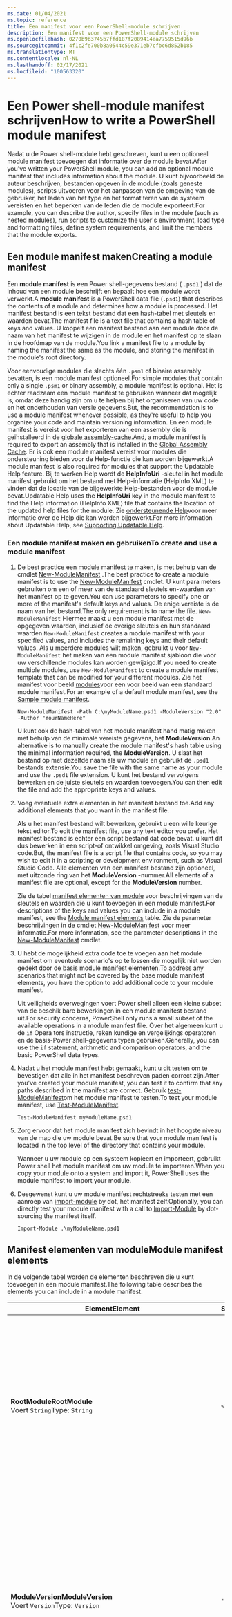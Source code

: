 ```yaml
---
ms.date: 01/04/2021
ms.topic: reference
title: Een manifest voor een PowerShell-module schrijven
description: Een manifest voor een PowerShell-module schrijven
ms.openlocfilehash: 0270b9b3745b7ffd187f2089414ea7759515d96b
ms.sourcegitcommit: 4f1c2fe700b8a0544c59e371eb7cfbc6d852b185
ms.translationtype: MT
ms.contentlocale: nl-NL
ms.lasthandoff: 02/17/2021
ms.locfileid: "100563320"
---
```

# <a name="how-to-write-a-powershell-module-manifest"></a><span data-ttu-id="f9988-103">Een Power shell-module manifest schrijven</span><span class="sxs-lookup"><span data-stu-id="f9988-103">How to write a PowerShell module manifest</span></span>

<span data-ttu-id="f9988-104">Nadat u de Power shell-module hebt geschreven, kunt u een optioneel module manifest toevoegen dat informatie over de module bevat.</span><span class="sxs-lookup"><span data-stu-id="f9988-104">After you've written your PowerShell module, you can add an optional module manifest that includes information about the module.</span></span> <span data-ttu-id="f9988-105">U kunt bijvoorbeeld de auteur beschrijven, bestanden opgeven in de module (zoals geneste modules), scripts uitvoeren voor het aanpassen van de omgeving van de gebruiker, het laden van het type en het format teren van de systeem vereisten en het beperken van de leden die de module exporteert.</span><span class="sxs-lookup"><span data-stu-id="f9988-105">For example, you can describe the author, specify files in the module (such as nested modules), run scripts to customize the user's environment, load type and formatting files, define system requirements, and limit the members that the module exports.</span></span>

## <a name="creating-a-module-manifest"></a><span data-ttu-id="f9988-106">Een module manifest maken</span><span class="sxs-lookup"><span data-stu-id="f9988-106">Creating a module manifest</span></span>

<span data-ttu-id="f9988-107">Een **module manifest** is een Power shell-gegevens bestand ( `.psd1` ) dat de inhoud van een module beschrijft en bepaalt hoe een module wordt verwerkt.</span><span class="sxs-lookup"><span data-stu-id="f9988-107">A **module manifest** is a PowerShell data file (`.psd1`) that describes the contents of a module and determines how a module is processed.</span></span> <span data-ttu-id="f9988-108">Het manifest bestand is een tekst bestand dat een hash-tabel met sleutels en waarden bevat.</span><span class="sxs-lookup"><span data-stu-id="f9988-108">The manifest file is a text file that contains a hash table of keys and values.</span></span> <span data-ttu-id="f9988-109">U koppelt een manifest bestand aan een module door de naam van het manifest te wijzigen in de module en het manifest op te slaan in de hoofdmap van de module.</span><span class="sxs-lookup"><span data-stu-id="f9988-109">You link a manifest file to a module by naming the manifest the same as the module, and storing the manifest in the module's root directory.</span></span>

<span data-ttu-id="f9988-110">Voor eenvoudige modules die slechts één `.psm1` of binaire assembly bevatten, is een module manifest optioneel.</span><span class="sxs-lookup"><span data-stu-id="f9988-110">For simple modules that contain only a single `.psm1` or binary assembly, a module manifest is optional.</span></span> <span data-ttu-id="f9988-111">Het is echter raadzaam een module manifest te gebruiken wanneer dat mogelijk is, omdat deze handig zijn om u te helpen bij het organiseren van uw code en het onderhouden van versie gegevens.</span><span class="sxs-lookup"><span data-stu-id="f9988-111">But, the recommendation is to use a module manifest whenever possible, as they're useful to help you organize your code and maintain versioning information.</span></span> <span data-ttu-id="f9988-112">En een module manifest is vereist voor het exporteren van een assembly die is geïnstalleerd in de [globale assembly-cache](/dotnet/framework/app-domains/gac).</span><span class="sxs-lookup"><span data-stu-id="f9988-112">And, a module manifest is required to export an assembly that is installed in the [Global Assembly Cache](/dotnet/framework/app-domains/gac).</span></span> <span data-ttu-id="f9988-113">Er is ook een module manifest vereist voor modules die ondersteuning bieden voor de Help-functie die kan worden bijgewerkt.</span><span class="sxs-lookup"><span data-stu-id="f9988-113">A module manifest is also required for modules that support the Updatable Help feature.</span></span> <span data-ttu-id="f9988-114">Bij te werken Help wordt de **HelpInfoUri** -sleutel in het module manifest gebruikt om het bestand met Help-informatie (HelpInfo XML) te vinden dat de locatie van de bijgewerkte Help-bestanden voor de module bevat.</span><span class="sxs-lookup"><span data-stu-id="f9988-114">Updatable Help uses the **HelpInfoUri** key in the module manifest to find the Help information (HelpInfo XML) file that contains the location of the updated help files for the module.</span></span> <span data-ttu-id="f9988-115">Zie [ondersteunende Help](./supporting-updatable-help.md)voor meer informatie over de Help die kan worden bijgewerkt.</span><span class="sxs-lookup"><span data-stu-id="f9988-115">For more information about Updatable Help, see [Supporting Updatable Help](./supporting-updatable-help.md).</span></span>

### <a name="to-create-and-use-a-module-manifest"></a><span data-ttu-id="f9988-116">Een module manifest maken en gebruiken</span><span class="sxs-lookup"><span data-stu-id="f9988-116">To create and use a module manifest</span></span>

1. <span data-ttu-id="f9988-117">De best practice een module manifest te maken, is met behulp van de cmdlet [New-ModuleManifest](/powershell/module/Microsoft.PowerShell.Core/New-ModuleManifest) .</span><span class="sxs-lookup"><span data-stu-id="f9988-117">The best practice to create a module manifest is to use the [New-ModuleManifest](/powershell/module/Microsoft.PowerShell.Core/New-ModuleManifest) cmdlet.</span></span> <span data-ttu-id="f9988-118">U kunt para meters gebruiken om een of meer van de standaard sleutels en-waarden van het manifest op te geven.</span><span class="sxs-lookup"><span data-stu-id="f9988-118">You can use parameters to specify one or more of the manifest's default keys and values.</span></span> <span data-ttu-id="f9988-119">De enige vereiste is de naam van het bestand.</span><span class="sxs-lookup"><span data-stu-id="f9988-119">The only requirement is to name the file.</span></span> <span data-ttu-id="f9988-120">`New-ModuleManifest` Hiermee maakt u een module manifest met de opgegeven waarden, inclusief de overige sleutels en hun standaard waarden.</span><span class="sxs-lookup"><span data-stu-id="f9988-120">`New-ModuleManifest` creates a module manifest with your specified values, and includes the remaining keys and their default values.</span></span> <span data-ttu-id="f9988-121">Als u meerdere modules wilt maken, gebruikt u voor `New-ModuleManifest` het maken van een module manifest sjabloon die voor uw verschillende modules kan worden gewijzigd.</span><span class="sxs-lookup"><span data-stu-id="f9988-121">If you need to create multiple modules, use `New-ModuleManifest` to create a module manifest template that can be modified for your different modules.</span></span> <span data-ttu-id="f9988-122">Zie het manifest voor beeld [modules](#sample-module-manifest)voor een voor beeld van een standaard module manifest.</span><span class="sxs-lookup"><span data-stu-id="f9988-122">For an example of a default module manifest, see the [Sample module manifest](#sample-module-manifest).</span></span>

   `New-ModuleManifest -Path C:\myModuleName.psd1 -ModuleVersion "2.0" -Author "YourNameHere"`

   <span data-ttu-id="f9988-123">U kunt ook de hash-tabel van het module manifest hand matig maken met behulp van de minimale vereiste gegevens, het **ModuleVersion**.</span><span class="sxs-lookup"><span data-stu-id="f9988-123">An alternative is to manually create the module manifest's hash table using the minimal information required, the **ModuleVersion**.</span></span> <span data-ttu-id="f9988-124">U slaat het bestand op met dezelfde naam als uw module en gebruikt de `.psd1` bestands extensie.</span><span class="sxs-lookup"><span data-stu-id="f9988-124">You save the file with the same name as your module and use the `.psd1` file extension.</span></span> <span data-ttu-id="f9988-125">U kunt het bestand vervolgens bewerken en de juiste sleutels en waarden toevoegen.</span><span class="sxs-lookup"><span data-stu-id="f9988-125">You can then edit the file and add the appropriate keys and values.</span></span>

1. <span data-ttu-id="f9988-126">Voeg eventuele extra elementen in het manifest bestand toe.</span><span class="sxs-lookup"><span data-stu-id="f9988-126">Add any additional elements that you want in the manifest file.</span></span>

   <span data-ttu-id="f9988-127">Als u het manifest bestand wilt bewerken, gebruikt u een wille keurige tekst editor.</span><span class="sxs-lookup"><span data-stu-id="f9988-127">To edit the manifest file, use any text editor you prefer.</span></span> <span data-ttu-id="f9988-128">Het manifest bestand is echter een script bestand dat code bevat. u kunt dit dus bewerken in een script-of ontwikkel omgeving, zoals Visual Studio code.</span><span class="sxs-lookup"><span data-stu-id="f9988-128">But, the manifest file is a script file that contains code, so you may wish to edit it in a scripting or development environment, such as Visual Studio Code.</span></span> <span data-ttu-id="f9988-129">Alle elementen van een manifest bestand zijn optioneel, met uitzonde ring van het **ModuleVersion** -nummer.</span><span class="sxs-lookup"><span data-stu-id="f9988-129">All elements of a manifest file are optional, except for the **ModuleVersion** number.</span></span>

   <span data-ttu-id="f9988-130">Zie de tabel [manifest elementen van module](#module-manifest-elements) voor beschrijvingen van de sleutels en waarden die u kunt toevoegen in een module manifest.</span><span class="sxs-lookup"><span data-stu-id="f9988-130">For descriptions of the keys and values you can include in a module manifest, see the [Module manifest elements](#module-manifest-elements) table.</span></span> <span data-ttu-id="f9988-131">Zie de parameter beschrijvingen in de cmdlet [New-ModuleManifest](/powershell/module/Microsoft.PowerShell.Core/New-ModuleManifest) voor meer informatie.</span><span class="sxs-lookup"><span data-stu-id="f9988-131">For more information, see the parameter descriptions in the [New-ModuleManifest](/powershell/module/Microsoft.PowerShell.Core/New-ModuleManifest) cmdlet.</span></span>

1. <span data-ttu-id="f9988-132">U hebt de mogelijkheid extra code toe te voegen aan het module manifest om eventuele scenario's op te lossen die mogelijk niet worden gedekt door de basis module manifest elementen.</span><span class="sxs-lookup"><span data-stu-id="f9988-132">To address any scenarios that might not be covered by the base module manifest elements, you have the option to add additional code to your module manifest.</span></span>

   <span data-ttu-id="f9988-133">Uit veiligheids overwegingen voert Power shell alleen een kleine subset van de beschik bare bewerkingen in een module manifest bestand uit.</span><span class="sxs-lookup"><span data-stu-id="f9988-133">For security concerns, PowerShell only runs a small subset of the available operations in a module manifest file.</span></span> <span data-ttu-id="f9988-134">Over het algemeen kunt u de `if` Opera tors instructie, reken kundige en vergelijkings operatoren en de basis-Power shell-gegevens typen gebruiken.</span><span class="sxs-lookup"><span data-stu-id="f9988-134">Generally, you can use the `if` statement, arithmetic and comparison operators, and the basic PowerShell data types.</span></span>

1. <span data-ttu-id="f9988-135">Nadat u het module manifest hebt gemaakt, kunt u dit testen om te bevestigen dat alle in het manifest beschreven paden correct zijn.</span><span class="sxs-lookup"><span data-stu-id="f9988-135">After you've created your module manifest, you can test it to confirm that any paths described in the manifest are correct.</span></span> <span data-ttu-id="f9988-136">Gebruik [test-ModuleManifest](/powershell/module/Microsoft.PowerShell.Core/Test-ModuleManifest)om het module manifest te testen.</span><span class="sxs-lookup"><span data-stu-id="f9988-136">To test your module manifest, use [Test-ModuleManifest](/powershell/module/Microsoft.PowerShell.Core/Test-ModuleManifest).</span></span>

   `Test-ModuleManifest myModuleName.psd1`

1. <span data-ttu-id="f9988-137">Zorg ervoor dat het module manifest zich bevindt in het hoogste niveau van de map die uw module bevat.</span><span class="sxs-lookup"><span data-stu-id="f9988-137">Be sure that your module manifest is located in the top level of the directory that contains your module.</span></span>

   <span data-ttu-id="f9988-138">Wanneer u uw module op een systeem kopieert en importeert, gebruikt Power shell het module manifest om uw module te importeren.</span><span class="sxs-lookup"><span data-stu-id="f9988-138">When you copy your module onto a system and import it, PowerShell uses the module manifest to import your module.</span></span>

1. <span data-ttu-id="f9988-139">Desgewenst kunt u uw module manifest rechtstreeks testen met een aanroep van [import-module](/powershell/module/Microsoft.PowerShell.Core/Import-Module) by dot, het manifest zelf.</span><span class="sxs-lookup"><span data-stu-id="f9988-139">Optionally, you can directly test your module manifest with a call to [Import-Module](/powershell/module/Microsoft.PowerShell.Core/Import-Module) by dot-sourcing the manifest itself.</span></span>

   `Import-Module .\myModuleName.psd1`

## <a name="module-manifest-elements"></a><span data-ttu-id="f9988-140">Manifest elementen van module</span><span class="sxs-lookup"><span data-stu-id="f9988-140">Module manifest elements</span></span>

<span data-ttu-id="f9988-141">In de volgende tabel worden de elementen beschreven die u kunt toevoegen in een module manifest.</span><span class="sxs-lookup"><span data-stu-id="f9988-141">The following table describes the elements you can include in a module manifest.</span></span>

|<span data-ttu-id="f9988-142">Element</span><span class="sxs-lookup"><span data-stu-id="f9988-142">Element</span></span>|<span data-ttu-id="f9988-143">Standaard</span><span class="sxs-lookup"><span data-stu-id="f9988-143">Default</span></span>|<span data-ttu-id="f9988-144">Beschrijving</span><span class="sxs-lookup"><span data-stu-id="f9988-144">Description</span></span>|
|-------------|-------------|-----------------|
|<span data-ttu-id="f9988-145">**RootModule**</span><span class="sxs-lookup"><span data-stu-id="f9988-145">**RootModule**</span></span><br /> <span data-ttu-id="f9988-146">Voert `String`</span><span class="sxs-lookup"><span data-stu-id="f9988-146">Type: `String`</span></span>|`<empty string>`|<span data-ttu-id="f9988-147">Script module of binair module bestand dat is gekoppeld aan dit manifest.</span><span class="sxs-lookup"><span data-stu-id="f9988-147">Script module or binary module file associated with this manifest.</span></span> <span data-ttu-id="f9988-148">In eerdere versies van Power shell heet dit element de **ModuleToProcess**.</span><span class="sxs-lookup"><span data-stu-id="f9988-148">Previous versions of PowerShell called this element the **ModuleToProcess**.</span></span><br /> <span data-ttu-id="f9988-149">Mogelijke typen voor de hoofd module kunnen leeg zijn, waardoor er een **manifest** module, de naam van een script module ( `.psm1` ) of de naam van een binaire module ( `.exe` of) wordt gemaakt `.dll` .</span><span class="sxs-lookup"><span data-stu-id="f9988-149">Possible types for the root module can be empty, which creates a **Manifest** module, the name of a script module (`.psm1`), or the name of a binary module (`.exe` or `.dll`).</span></span> <span data-ttu-id="f9988-150">Als u de naam van een module manifest ( `.psd1` ) of een script bestand ( `.ps1` ) in dit element plaatst, treedt er een fout op.</span><span class="sxs-lookup"><span data-stu-id="f9988-150">Placing the name of a module manifest (`.psd1`) or a script file (`.ps1`) in this element causes an error.</span></span> <br /> <span data-ttu-id="f9988-151">Voorbeeld: `RootModule = 'ScriptModule.psm1'`</span><span class="sxs-lookup"><span data-stu-id="f9988-151">Example: `RootModule = 'ScriptModule.psm1'`</span></span>|
|<span data-ttu-id="f9988-152">**ModuleVersion**</span><span class="sxs-lookup"><span data-stu-id="f9988-152">**ModuleVersion**</span></span><br /> <span data-ttu-id="f9988-153">Voert `Version`</span><span class="sxs-lookup"><span data-stu-id="f9988-153">Type: `Version`</span></span>|`'0.0.1'`|<span data-ttu-id="f9988-154">Het versie nummer van deze module.</span><span class="sxs-lookup"><span data-stu-id="f9988-154">Version number of this module.</span></span> <span data-ttu-id="f9988-155">Als er geen waarde is opgegeven, `New-ModuleManifest`   gebruikt de standaard.</span><span class="sxs-lookup"><span data-stu-id="f9988-155">If a value isn't specified, `New-ModuleManifest`   uses the default.</span></span> <span data-ttu-id="f9988-156">De teken reeks moet zo kunnen worden geconverteerd naar het type `Version` `#.#.#.#` .</span><span class="sxs-lookup"><span data-stu-id="f9988-156">The string must be able to convert to the type `Version` for example `#.#.#.#`.</span></span> <span data-ttu-id="f9988-157">`Import-Module` laadt de eerste module die wordt gevonden op de **$PSModulePath** die overeenkomt met de naam en heeft ten minste als hoge a **ModuleVersion**, als de para meter **MinimumVersion** .</span><span class="sxs-lookup"><span data-stu-id="f9988-157">`Import-Module` loads the first module it finds on the **$PSModulePath** that matches the name, and has at least as high a **ModuleVersion**, as the **MinimumVersion** parameter.</span></span> <span data-ttu-id="f9988-158">Als u een specifieke versie wilt importeren, gebruikt u de `Import-Module` para meter **RequiredVersion** van de cmdlet.</span><span class="sxs-lookup"><span data-stu-id="f9988-158">To import a specific version, use the `Import-Module` cmdlet's **RequiredVersion** parameter.</span></span><br /> <span data-ttu-id="f9988-159">Voorbeeld: `ModuleVersion = '1.0'`</span><span class="sxs-lookup"><span data-stu-id="f9988-159">Example: `ModuleVersion = '1.0'`</span></span>|
|<span data-ttu-id="f9988-160">**GPT**</span><span class="sxs-lookup"><span data-stu-id="f9988-160">**GUID**</span></span><br /> <span data-ttu-id="f9988-161">Voert `GUID`</span><span class="sxs-lookup"><span data-stu-id="f9988-161">Type: `GUID`</span></span>|`'<GUID>'`|<span data-ttu-id="f9988-162">ID die wordt gebruikt om deze module uniek te identificeren.</span><span class="sxs-lookup"><span data-stu-id="f9988-162">ID used to uniquely identify this module.</span></span> <span data-ttu-id="f9988-163">Als er geen waarde is opgegeven, `New-ModuleManifest` genereert automatisch de waarde.</span><span class="sxs-lookup"><span data-stu-id="f9988-163">If a value isn't specified, `New-ModuleManifest` autogenerates the value.</span></span> <span data-ttu-id="f9988-164">U kunt op dit moment geen module importeren op **GUID**.</span><span class="sxs-lookup"><span data-stu-id="f9988-164">You can't currently import a module by **GUID**.</span></span> <br /> <span data-ttu-id="f9988-165">Voorbeeld: `GUID = 'cfc45206-1e49-459d-a8ad-5b571ef94857'`</span><span class="sxs-lookup"><span data-stu-id="f9988-165">Example: `GUID = 'cfc45206-1e49-459d-a8ad-5b571ef94857'`</span></span>|
|<span data-ttu-id="f9988-166">**Auteur**</span><span class="sxs-lookup"><span data-stu-id="f9988-166">**Author**</span></span><br /> <span data-ttu-id="f9988-167">Voert `String`</span><span class="sxs-lookup"><span data-stu-id="f9988-167">Type: `String`</span></span>|`'<Current user>'`|<span data-ttu-id="f9988-168">Auteur van deze module.</span><span class="sxs-lookup"><span data-stu-id="f9988-168">Author of this module.</span></span> <span data-ttu-id="f9988-169">Als er geen waarde is opgegeven, `New-ModuleManifest` wordt de huidige gebruiker gebruikt.</span><span class="sxs-lookup"><span data-stu-id="f9988-169">If a value isn't specified, `New-ModuleManifest` uses the current user.</span></span> <br /> <span data-ttu-id="f9988-170">Voorbeeld: `Author = 'AuthorNameHere'`</span><span class="sxs-lookup"><span data-stu-id="f9988-170">Example: `Author = 'AuthorNameHere'`</span></span>|
|<span data-ttu-id="f9988-171">**CompanyName**</span><span class="sxs-lookup"><span data-stu-id="f9988-171">**CompanyName**</span></span><br /> <span data-ttu-id="f9988-172">Voert `String`</span><span class="sxs-lookup"><span data-stu-id="f9988-172">Type: `String`</span></span>|`'Unknown'`|<span data-ttu-id="f9988-173">Bedrijf of leverancier van deze module.</span><span class="sxs-lookup"><span data-stu-id="f9988-173">Company or vendor of this module.</span></span> <span data-ttu-id="f9988-174">Als er geen waarde is opgegeven, `New-ModuleManifest` gebruikt de standaard.</span><span class="sxs-lookup"><span data-stu-id="f9988-174">If a value isn't specified, `New-ModuleManifest` uses the default.</span></span><br /> <span data-ttu-id="f9988-175">Voorbeeld: `CompanyName = 'Fabrikam'`</span><span class="sxs-lookup"><span data-stu-id="f9988-175">Example: `CompanyName = 'Fabrikam'`</span></span>|
|<span data-ttu-id="f9988-176">**Gegevens**</span><span class="sxs-lookup"><span data-stu-id="f9988-176">**Copyright**</span></span><br /> <span data-ttu-id="f9988-177">Voert `String`</span><span class="sxs-lookup"><span data-stu-id="f9988-177">Type: `String`</span></span>|`'(c) <Author>. All rights reserved.'`| <span data-ttu-id="f9988-178">Copyright verklaring voor deze module.</span><span class="sxs-lookup"><span data-stu-id="f9988-178">Copyright statement for this module.</span></span> <span data-ttu-id="f9988-179">Als er geen waarde is opgegeven, `New-ModuleManifest` wordt de standaard instelling gebruikt voor de huidige gebruiker als `<Author>` .</span><span class="sxs-lookup"><span data-stu-id="f9988-179">If a value isn't specified, `New-ModuleManifest` uses the default with the current user as the `<Author>`.</span></span> <span data-ttu-id="f9988-180">Als u een auteur wilt opgeven, gebruikt u de para meter **Auteur** .</span><span class="sxs-lookup"><span data-stu-id="f9988-180">To specify an author, use the **Author** parameter.</span></span> <br /> <span data-ttu-id="f9988-181">Voorbeeld: `Copyright = '2019 AuthorName. All rights reserved.'`</span><span class="sxs-lookup"><span data-stu-id="f9988-181">Example: `Copyright = '2019 AuthorName. All rights reserved.'`</span></span>|
|<span data-ttu-id="f9988-182">**Beschrijving**</span><span class="sxs-lookup"><span data-stu-id="f9988-182">**Description**</span></span><br /> <span data-ttu-id="f9988-183">Voert `String`</span><span class="sxs-lookup"><span data-stu-id="f9988-183">Type: `String`</span></span>|`<empty string>`|<span data-ttu-id="f9988-184">Beschrijving van de functionaliteit van deze module.</span><span class="sxs-lookup"><span data-stu-id="f9988-184">Description of the functionality provided by this module.</span></span><br /> <span data-ttu-id="f9988-185">Voorbeeld: `Description = 'This is the module's description.'`</span><span class="sxs-lookup"><span data-stu-id="f9988-185">Example: `Description = 'This is the module's description.'`</span></span>|
|<span data-ttu-id="f9988-186">**PowerShellVersion**</span><span class="sxs-lookup"><span data-stu-id="f9988-186">**PowerShellVersion**</span></span><br /> <span data-ttu-id="f9988-187">Voert `Version`</span><span class="sxs-lookup"><span data-stu-id="f9988-187">Type: `Version`</span></span>|`<empty string>`|<span data-ttu-id="f9988-188">Minimale versie van de Power shell-engine die vereist is voor deze module.</span><span class="sxs-lookup"><span data-stu-id="f9988-188">Minimum version of the PowerShell engine required by this module.</span></span> <span data-ttu-id="f9988-189">Geldige waarden zijn 1,0, 2,0, 3,0, 4,0, 5,0, 5,1, 6,0, 6,1, 6,2, 7,0 en 7,1.</span><span class="sxs-lookup"><span data-stu-id="f9988-189">Valid values are 1.0, 2.0, 3.0, 4.0, 5.0, 5.1, 6.0, 6.1, 6.2, 7.0 and 7.1.</span></span><br /> <span data-ttu-id="f9988-190">Voorbeeld: `PowerShellVersion = '5.0'`</span><span class="sxs-lookup"><span data-stu-id="f9988-190">Example: `PowerShellVersion = '5.0'`</span></span>|
|<span data-ttu-id="f9988-191">**PowerShellHostName**</span><span class="sxs-lookup"><span data-stu-id="f9988-191">**PowerShellHostName**</span></span><br /> <span data-ttu-id="f9988-192">Voert `String`</span><span class="sxs-lookup"><span data-stu-id="f9988-192">Type: `String`</span></span>|`<empty string>`|<span data-ttu-id="f9988-193">De naam van de Power shell-host die is vereist voor deze module.</span><span class="sxs-lookup"><span data-stu-id="f9988-193">Name of the PowerShell host required by this module.</span></span> <span data-ttu-id="f9988-194">Deze naam wordt verschaft door Power shell.</span><span class="sxs-lookup"><span data-stu-id="f9988-194">This name is provided by PowerShell.</span></span> <span data-ttu-id="f9988-195">Als u de naam van een hostprogramma wilt zoeken, typt u het volgende in het programma: `$host.name` .</span><span class="sxs-lookup"><span data-stu-id="f9988-195">To find the name of a host program, in the program, type: `$host.name`.</span></span><br /> <span data-ttu-id="f9988-196">Voorbeeld: `PowerShellHostName = 'ConsoleHost'`</span><span class="sxs-lookup"><span data-stu-id="f9988-196">Example: `PowerShellHostName = 'ConsoleHost'`</span></span>|
|<span data-ttu-id="f9988-197">**PowerShellHostVersion**</span><span class="sxs-lookup"><span data-stu-id="f9988-197">**PowerShellHostVersion**</span></span><br /> <span data-ttu-id="f9988-198">Voert `Version`</span><span class="sxs-lookup"><span data-stu-id="f9988-198">Type: `Version`</span></span>|`<empty string>`|<span data-ttu-id="f9988-199">De minimale versie van de Power shell-host die is vereist voor deze module.</span><span class="sxs-lookup"><span data-stu-id="f9988-199">Minimum version of the PowerShell host required by this module.</span></span><br /> <span data-ttu-id="f9988-200">Voorbeeld: `PowerShellHostVersion = '2.0'`</span><span class="sxs-lookup"><span data-stu-id="f9988-200">Example: `PowerShellHostVersion = '2.0'`</span></span>|
|<span data-ttu-id="f9988-201">**DotNetFrameworkVersion**</span><span class="sxs-lookup"><span data-stu-id="f9988-201">**DotNetFrameworkVersion**</span></span><br /> <span data-ttu-id="f9988-202">Voert `Version`</span><span class="sxs-lookup"><span data-stu-id="f9988-202">Type: `Version`</span></span>|`<empty string>`|<span data-ttu-id="f9988-203">Mini maal vereiste versie van Microsoft .NET Framework dat is vereist voor deze module.</span><span class="sxs-lookup"><span data-stu-id="f9988-203">Minimum version of Microsoft .NET Framework required by this module.</span></span> <span data-ttu-id="f9988-204">Deze vereiste is alleen geldig voor de Power shell Desktop Edition, zoals Power shell 5,1.</span><span class="sxs-lookup"><span data-stu-id="f9988-204">This prerequisite is valid for the PowerShell Desktop edition only, such as PowerShell 5.1.</span></span><br /> <span data-ttu-id="f9988-205">Voorbeeld: `DotNetFrameworkVersion = '3.5'`</span><span class="sxs-lookup"><span data-stu-id="f9988-205">Example: `DotNetFrameworkVersion = '3.5'`</span></span>|
|<span data-ttu-id="f9988-206">**CLRVersion**</span><span class="sxs-lookup"><span data-stu-id="f9988-206">**CLRVersion**</span></span><br /> <span data-ttu-id="f9988-207">Voert `Version`</span><span class="sxs-lookup"><span data-stu-id="f9988-207">Type: `Version`</span></span>|`<empty string>`|<span data-ttu-id="f9988-208">De minimale versie van de Common Language Runtime (CLR) die vereist is voor deze module.</span><span class="sxs-lookup"><span data-stu-id="f9988-208">Minimum version of the common language runtime (CLR) required by this module.</span></span> <span data-ttu-id="f9988-209">Deze vereiste is alleen geldig voor de Power shell Desktop Edition, zoals Power shell 5,1.</span><span class="sxs-lookup"><span data-stu-id="f9988-209">This prerequisite is valid for the PowerShell Desktop edition only, such as PowerShell 5.1.</span></span><br /> <span data-ttu-id="f9988-210">Voorbeeld: `CLRVersion = '3.5'`</span><span class="sxs-lookup"><span data-stu-id="f9988-210">Example: `CLRVersion = '3.5'`</span></span>|
|<span data-ttu-id="f9988-211">**ProcessorArchitecture**</span><span class="sxs-lookup"><span data-stu-id="f9988-211">**ProcessorArchitecture**</span></span><br /> <span data-ttu-id="f9988-212">Voert `ProcessorArchitecture`</span><span class="sxs-lookup"><span data-stu-id="f9988-212">Type: `ProcessorArchitecture`</span></span>|`<empty string>`|<span data-ttu-id="f9988-213">De processor architectuur (geen, x86, amd64) die is vereist voor deze module.</span><span class="sxs-lookup"><span data-stu-id="f9988-213">Processor architecture (None, X86, Amd64) required by this module.</span></span> <span data-ttu-id="f9988-214">Geldige waarden zijn x86, AMD64, arm, IA64, MSIL en geen (onbekend of niet opgegeven).</span><span class="sxs-lookup"><span data-stu-id="f9988-214">Valid values are x86, AMD64, Arm, IA64, MSIL, and None (unknown or unspecified).</span></span><br /> <span data-ttu-id="f9988-215">Voorbeeld: `ProcessorArchitecture = 'x86'`</span><span class="sxs-lookup"><span data-stu-id="f9988-215">Example: `ProcessorArchitecture = 'x86'`</span></span>|
|<span data-ttu-id="f9988-216">**RequiredModules**</span><span class="sxs-lookup"><span data-stu-id="f9988-216">**RequiredModules**</span></span><br /> <span data-ttu-id="f9988-217">Voert `Object[]`</span><span class="sxs-lookup"><span data-stu-id="f9988-217">Type: `Object[]`</span></span>|`@()`|<span data-ttu-id="f9988-218">Modules die moeten worden geïmporteerd in de globale omgeving voordat deze module wordt geïmporteerd.</span><span class="sxs-lookup"><span data-stu-id="f9988-218">Modules that must be imported into the global environment prior to importing this module.</span></span> <span data-ttu-id="f9988-219">Hiermee worden alle modules geladen, tenzij deze al zijn geladen.</span><span class="sxs-lookup"><span data-stu-id="f9988-219">This loads any modules listed unless they've already been loaded.</span></span> <span data-ttu-id="f9988-220">Sommige modules kunnen bijvoorbeeld al zijn geladen door een andere module.</span><span class="sxs-lookup"><span data-stu-id="f9988-220">For example, some modules may already be loaded by a different module.</span></span> <span data-ttu-id="f9988-221">Het is mogelijk om een specifieke versie op te geven die u wilt laden `RequiredVersion` in plaats van `ModuleVersion` .</span><span class="sxs-lookup"><span data-stu-id="f9988-221">It's possible to specify a specific version to load using `RequiredVersion` rather than `ModuleVersion`.</span></span> <span data-ttu-id="f9988-222">Wanneer `ModuleVersion` wordt gebruikt, wordt de nieuwste versie geladen die beschikbaar is met een minimum van de opgegeven versie.</span><span class="sxs-lookup"><span data-stu-id="f9988-222">When `ModuleVersion` is used it will load the newest version available with a minimum of the version specified.</span></span> <span data-ttu-id="f9988-223">U kunt teken reeksen en hash-tabellen combi neren in de parameter waarde.</span><span class="sxs-lookup"><span data-stu-id="f9988-223">You can combine strings and hash tables in the parameter value.</span></span><br /> <span data-ttu-id="f9988-224">Voorbeeld: `RequiredModules = @("MyModule", @{ModuleName="MyDependentModule"; ModuleVersion="2.0"; GUID="cfc45206-1e49-459d-a8ad-5b571ef94857"})`</span><span class="sxs-lookup"><span data-stu-id="f9988-224">Example: `RequiredModules = @("MyModule", @{ModuleName="MyDependentModule"; ModuleVersion="2.0"; GUID="cfc45206-1e49-459d-a8ad-5b571ef94857"})`</span></span><br /> <span data-ttu-id="f9988-225">Voorbeeld: `RequiredModules = @("MyModule", @{ModuleName="MyDependentModule"; RequiredVersion="1.5"; GUID="cfc45206-1e49-459d-a8ad-5b571ef94857"})`</span><span class="sxs-lookup"><span data-stu-id="f9988-225">Example: `RequiredModules = @("MyModule", @{ModuleName="MyDependentModule"; RequiredVersion="1.5"; GUID="cfc45206-1e49-459d-a8ad-5b571ef94857"})`</span></span>|
|<span data-ttu-id="f9988-226">**RequiredAssemblies**</span><span class="sxs-lookup"><span data-stu-id="f9988-226">**RequiredAssemblies**</span></span><br /> <span data-ttu-id="f9988-227">Voert `String[]`</span><span class="sxs-lookup"><span data-stu-id="f9988-227">Type: `String[]`</span></span>|`@()`|<span data-ttu-id="f9988-228">Assembly's die moeten worden geladen voordat deze module wordt geïmporteerd.</span><span class="sxs-lookup"><span data-stu-id="f9988-228">Assemblies that must be loaded prior to importing this module.</span></span> <span data-ttu-id="f9988-229">Hiermee geeft u de assembly ( `.dll` ) bestands namen op die de module vereist.</span><span class="sxs-lookup"><span data-stu-id="f9988-229">Specifies the assembly (`.dll`) file names that the module requires.</span></span><br /> <span data-ttu-id="f9988-230">Power shell laadt de opgegeven assembly's vóór het bijwerken van typen of indelingen, het importeren van geneste modules of het importeren van het module bestand dat is opgegeven in de waarde van de sleutel RootModule.</span><span class="sxs-lookup"><span data-stu-id="f9988-230">PowerShell loads the specified assemblies before updating types or formats, importing nested modules, or importing the module file that is specified in the value of the RootModule key.</span></span> <span data-ttu-id="f9988-231">Gebruik deze para meter om een lijst weer te geven van alle assembly's die de module vereist.</span><span class="sxs-lookup"><span data-stu-id="f9988-231">Use this parameter to list all the assemblies that the module requires.</span></span><br /> <span data-ttu-id="f9988-232">Voorbeeld: `RequiredAssemblies = @("assembly1.dll", "assembly2.dll", "assembly3.dll")`</span><span class="sxs-lookup"><span data-stu-id="f9988-232">Example: `RequiredAssemblies = @("assembly1.dll", "assembly2.dll", "assembly3.dll")`</span></span>|
|<span data-ttu-id="f9988-233">**ScriptsToProcess**</span><span class="sxs-lookup"><span data-stu-id="f9988-233">**ScriptsToProcess**</span></span><br /> <span data-ttu-id="f9988-234">Voert `String[]`</span><span class="sxs-lookup"><span data-stu-id="f9988-234">Type: `String[]`</span></span>|`@()`|<span data-ttu-id="f9988-235">Script ( `.ps1` )-bestanden die worden uitgevoerd in de sessie status van de aanroeper wanneer de module wordt geïmporteerd.</span><span class="sxs-lookup"><span data-stu-id="f9988-235">Script (`.ps1`) files that are run in the caller's session state when the module is imported.</span></span> <span data-ttu-id="f9988-236">Dit kan de algemene sessie status zijn of, voor geneste modules, de sessie status van een andere module.</span><span class="sxs-lookup"><span data-stu-id="f9988-236">This could be the global session state or, for nested modules, the session state of another module.</span></span> <span data-ttu-id="f9988-237">U kunt deze scripts gebruiken om een omgeving voor te bereiden net zoals u een aanmeldings script gebruikt.</span><span class="sxs-lookup"><span data-stu-id="f9988-237">You can use these scripts to prepare an environment just as you might use a log in script.</span></span><br /> <span data-ttu-id="f9988-238">Deze scripts worden uitgevoerd voordat een van de modules die worden vermeld in het manifest, worden geladen.</span><span class="sxs-lookup"><span data-stu-id="f9988-238">These scripts are run before any of the modules listed in the manifest are loaded.</span></span> <br /> <span data-ttu-id="f9988-239">Voorbeeld: `ScriptsToProcess = @("script1.ps1", "script2.ps1", "script3.ps1")`</span><span class="sxs-lookup"><span data-stu-id="f9988-239">Example: `ScriptsToProcess = @("script1.ps1", "script2.ps1", "script3.ps1")`</span></span>|
|<span data-ttu-id="f9988-240">**TypesToProcess**</span><span class="sxs-lookup"><span data-stu-id="f9988-240">**TypesToProcess**</span></span><br /> <span data-ttu-id="f9988-241">Voert `String[]`</span><span class="sxs-lookup"><span data-stu-id="f9988-241">Type: `String[]`</span></span>|`@()`|<span data-ttu-id="f9988-242">Type bestanden ( `.ps1xml` ) die moeten worden geladen bij het importeren van deze module.</span><span class="sxs-lookup"><span data-stu-id="f9988-242">Type files (`.ps1xml`) to be loaded when importing this module.</span></span> <br /> <span data-ttu-id="f9988-243">Voorbeeld: `TypesToProcess = @("type1.ps1xml", "type2.ps1xml", "type3.ps1xml")`</span><span class="sxs-lookup"><span data-stu-id="f9988-243">Example: `TypesToProcess = @("type1.ps1xml", "type2.ps1xml", "type3.ps1xml")`</span></span>|
|<span data-ttu-id="f9988-244">**FormatsToProcess**</span><span class="sxs-lookup"><span data-stu-id="f9988-244">**FormatsToProcess**</span></span><br /> <span data-ttu-id="f9988-245">Voert `String[]`</span><span class="sxs-lookup"><span data-stu-id="f9988-245">Type: `String[]`</span></span>|`@()`|<span data-ttu-id="f9988-246">Format-bestanden ( `.ps1xml` ) die moeten worden geladen bij het importeren van deze module.</span><span class="sxs-lookup"><span data-stu-id="f9988-246">Format files (`.ps1xml`) to be loaded when importing this module.</span></span> <br /> <span data-ttu-id="f9988-247">Voorbeeld: `FormatsToProcess = @("format1.ps1xml", "format2.ps1xml", "format3.ps1xml")`</span><span class="sxs-lookup"><span data-stu-id="f9988-247">Example: `FormatsToProcess = @("format1.ps1xml", "format2.ps1xml", "format3.ps1xml")`</span></span>|
|<span data-ttu-id="f9988-248">**NestedModules**</span><span class="sxs-lookup"><span data-stu-id="f9988-248">**NestedModules**</span></span><br /> <span data-ttu-id="f9988-249">Voert `Object[]`</span><span class="sxs-lookup"><span data-stu-id="f9988-249">Type: `Object[]`</span></span>|`@()`|<span data-ttu-id="f9988-250">Modules die moeten worden geïmporteerd als geneste modules van de module die is opgegeven in **RootModule** (alias:**ModuleToProcess**).</span><span class="sxs-lookup"><span data-stu-id="f9988-250">Modules to import as nested modules of the module specified in **RootModule** (alias:**ModuleToProcess**).</span></span><br /> <span data-ttu-id="f9988-251">Het toevoegen van een module naam aan dit element is vergelijkbaar met het aanroepen `Import-Module` vanuit vanuit uw script of assembly-code.</span><span class="sxs-lookup"><span data-stu-id="f9988-251">Adding a module name to this element is similar to calling `Import-Module` from within your script or assembly code.</span></span> <span data-ttu-id="f9988-252">Het belangrijkste verschil met behulp van een manifest bestand is dat het eenvoudiger is om te zien wat u wilt laden.</span><span class="sxs-lookup"><span data-stu-id="f9988-252">The main difference by using a manifest file is that it's easier to see what you're loading.</span></span> <span data-ttu-id="f9988-253">En als een module niet kan worden geladen, hebt u de daad werkelijke module nog niet geladen.</span><span class="sxs-lookup"><span data-stu-id="f9988-253">And, if a module fails to load, you will not yet have loaded your actual module.</span></span><br /> <span data-ttu-id="f9988-254">Naast andere modules kunt u ook script ( `.ps1` )-bestanden hier laden.</span><span class="sxs-lookup"><span data-stu-id="f9988-254">In addition to other modules, you may also load script (`.ps1`) files here.</span></span> <span data-ttu-id="f9988-255">Deze bestanden worden uitgevoerd in de context van de hoofd module.</span><span class="sxs-lookup"><span data-stu-id="f9988-255">These files will execute in the context of the root module.</span></span> <span data-ttu-id="f9988-256">Dit komt overeen met puntjes het script in uw hoofd module.</span><span class="sxs-lookup"><span data-stu-id="f9988-256">This is equivalent to dot sourcing the script in your root module.</span></span> <br /> <span data-ttu-id="f9988-257">Voorbeeld: `NestedModules = @("script.ps1", @{ModuleName="MyModule"; ModuleVersion="1.0.0.0"; GUID="50cdb55f-5ab7-489f-9e94-4ec21ff51e59"})`</span><span class="sxs-lookup"><span data-stu-id="f9988-257">Example: `NestedModules = @("script.ps1", @{ModuleName="MyModule"; ModuleVersion="1.0.0.0"; GUID="50cdb55f-5ab7-489f-9e94-4ec21ff51e59"})`</span></span>|
|<span data-ttu-id="f9988-258">**FunctionsToExport**</span><span class="sxs-lookup"><span data-stu-id="f9988-258">**FunctionsToExport**</span></span><br /> <span data-ttu-id="f9988-259">Voert `String[]`</span><span class="sxs-lookup"><span data-stu-id="f9988-259">Type: `String[]`</span></span>|`@()`|<span data-ttu-id="f9988-260">Hiermee geeft u de functies voor het exporteren van deze module, voor de beste prestaties, het gebruik van geen joker tekens en het verwijderen van de vermelding niet. gebruik een lege matrix als er geen functies zijn om te exporteren.</span><span class="sxs-lookup"><span data-stu-id="f9988-260">Specifies the functions to export from this module, for best performance, do not use wildcards and do not delete the entry, use an empty array if there are no functions to export.</span></span> <span data-ttu-id="f9988-261">Standaard worden er geen functies geëxporteerd.</span><span class="sxs-lookup"><span data-stu-id="f9988-261">By default, no functions are exported.</span></span> <span data-ttu-id="f9988-262">U kunt deze sleutel gebruiken om de functies weer te geven die door de module worden geëxporteerd.</span><span class="sxs-lookup"><span data-stu-id="f9988-262">You can use this key to list the functions that are exported by the module.</span></span><br /> <span data-ttu-id="f9988-263">De module exporteert de functies naar de sessie status van de oproepende functie.</span><span class="sxs-lookup"><span data-stu-id="f9988-263">The module exports the functions to the caller's session state.</span></span> <span data-ttu-id="f9988-264">De sessie status van de oproepende functie kan de algemene sessie status zijn of, voor geneste modules, de sessie status van een andere module.</span><span class="sxs-lookup"><span data-stu-id="f9988-264">The caller's session state can be the global session state or, for nested modules, the session state of another module.</span></span> <span data-ttu-id="f9988-265">Bij het koppelen van geneste modules worden alle functies die worden geëxporteerd door een geneste module, geëxporteerd naar de algemene sessie status, tenzij een module in de keten de functie beperkt met behulp van de **FunctionsToExport** -sleutel.</span><span class="sxs-lookup"><span data-stu-id="f9988-265">When chaining nested modules, all functions that are exported by a nested module will be exported to the global session state unless a module in the chain restricts the function by using the **FunctionsToExport** key.</span></span><br /> <span data-ttu-id="f9988-266">Als het manifest aliassen voor de functies exporteert, kan met deze sleutel functies worden verwijderd waarvan de aliassen worden weer gegeven in de **AliasesToExport** -sleutel, maar deze sleutel kan geen functie aliassen toevoegen aan de lijst.</span><span class="sxs-lookup"><span data-stu-id="f9988-266">If the manifest exports aliases for the functions, this key can remove functions whose aliases are listed in the **AliasesToExport** key, but this key cannot add function aliases to the list.</span></span> <br /> <span data-ttu-id="f9988-267">Voorbeeld: `FunctionsToExport = @("function1", "function2", "function3")`</span><span class="sxs-lookup"><span data-stu-id="f9988-267">Example: `FunctionsToExport = @("function1", "function2", "function3")`</span></span>|
|<span data-ttu-id="f9988-268">**CmdletsToExport**</span><span class="sxs-lookup"><span data-stu-id="f9988-268">**CmdletsToExport**</span></span><br /> <span data-ttu-id="f9988-269">Voert `String[]`</span><span class="sxs-lookup"><span data-stu-id="f9988-269">Type: `String[]`</span></span>|`@()`|<span data-ttu-id="f9988-270">Hiermee geeft u de cmdlets op die vanuit deze module moeten worden geëxporteerd. voor de beste prestaties moet u geen joker tekens gebruiken en de vermelding niet verwijderen. gebruik een lege matrix als er geen cmdlets zijn om te exporteren.</span><span class="sxs-lookup"><span data-stu-id="f9988-270">Specifies the cmdlets to export from this module, for best performance, do not use wildcards and do not delete the entry, use an empty array if there are no cmdlets to export.</span></span> <span data-ttu-id="f9988-271">Standaard worden er geen cmdlets geëxporteerd.</span><span class="sxs-lookup"><span data-stu-id="f9988-271">By default, no cmdlets are exported.</span></span> <span data-ttu-id="f9988-272">U kunt deze sleutel gebruiken om de cmdlets weer te geven die door de module worden geëxporteerd.</span><span class="sxs-lookup"><span data-stu-id="f9988-272">You can use this key to list the cmdlets that are exported by the module.</span></span><br /> <span data-ttu-id="f9988-273">De sessie status van de oproepende functie kan de algemene sessie status zijn of, voor geneste modules, de sessie status van een andere module.</span><span class="sxs-lookup"><span data-stu-id="f9988-273">The caller's session state can be the global session state or, for nested modules, the session state of another module.</span></span> <span data-ttu-id="f9988-274">Wanneer u geneste modules koppelt, worden alle cmdlets die worden geëxporteerd door een geneste module geëxporteerd naar de algemene sessie status, tenzij een module in de keten de cmdlet beperkt met behulp van de **CmdletsToExport** -sleutel.</span><span class="sxs-lookup"><span data-stu-id="f9988-274">When you're chaining nested modules, all cmdlets that are exported by a nested module will be exported to the global session state unless a module in the chain restricts the cmdlet by using the **CmdletsToExport** key.</span></span><br /> <span data-ttu-id="f9988-275">Als het manifest aliassen voor de cmdlets exporteert, kan met deze sleutel cmdlets worden verwijderd waarvan de aliassen worden vermeld in de **AliasesToExport** -sleutel, maar deze sleutel kan geen cmdlet-aliassen toevoegen aan de lijst.</span><span class="sxs-lookup"><span data-stu-id="f9988-275">If the manifest exports aliases for the cmdlets, this key can remove cmdlets whose aliases are listed in the **AliasesToExport** key, but this key cannot add cmdlet aliases to the list.</span></span> <br /> <span data-ttu-id="f9988-276">Voorbeeld: `CmdletsToExport = @("Get-MyCmdlet", "Set-MyCmdlet", "Test-MyCmdlet")`</span><span class="sxs-lookup"><span data-stu-id="f9988-276">Example: `CmdletsToExport = @("Get-MyCmdlet", "Set-MyCmdlet", "Test-MyCmdlet")`</span></span>|
|<span data-ttu-id="f9988-277">**VariablesToExport**</span><span class="sxs-lookup"><span data-stu-id="f9988-277">**VariablesToExport**</span></span><br /> <span data-ttu-id="f9988-278">Voert `String[]`</span><span class="sxs-lookup"><span data-stu-id="f9988-278">Type: `String[]`</span></span>|`'*'`|<span data-ttu-id="f9988-279">Hiermee geeft u de variabelen op die de module exporteert naar de sessie status van de aanroeper.</span><span class="sxs-lookup"><span data-stu-id="f9988-279">Specifies the variables that the module exports to the caller's session state.</span></span> <span data-ttu-id="f9988-280">Joker tekens zijn toegestaan.</span><span class="sxs-lookup"><span data-stu-id="f9988-280">Wildcard characters are permitted.</span></span> <span data-ttu-id="f9988-281">Standaard worden alle variabelen ( `'*'` ) geëxporteerd.</span><span class="sxs-lookup"><span data-stu-id="f9988-281">By default, all variables (`'*'`) are exported.</span></span> <span data-ttu-id="f9988-282">U kunt deze sleutel gebruiken om de variabelen te beperken die door de module worden geëxporteerd.</span><span class="sxs-lookup"><span data-stu-id="f9988-282">You can use this key to restrict the variables that are exported by the module.</span></span><br /> <span data-ttu-id="f9988-283">De sessie status van de oproepende functie kan de algemene sessie status zijn of, voor geneste modules, de sessie status van een andere module.</span><span class="sxs-lookup"><span data-stu-id="f9988-283">The caller's session state can be the global session state or, for nested modules, the session state of another module.</span></span> <span data-ttu-id="f9988-284">Wanneer u geneste modules koppelt, worden alle variabelen die worden geëxporteerd door een geneste module, geëxporteerd naar de globale sessie status, tenzij een module in de keten de variabele beperkt door gebruik te maken van de **VariablesToExport** -sleutel.</span><span class="sxs-lookup"><span data-stu-id="f9988-284">When you are chaining nested modules, all variables that are exported by a nested module will be exported to the global session state unless a module in the chain restricts the variable by using the **VariablesToExport** key.</span></span><br /> <span data-ttu-id="f9988-285">Als het manifest ook aliassen voor de variabelen exporteert, kan deze sleutel variabelen verwijderen waarvan de aliassen worden weer gegeven in de **AliasesToExport** -sleutel, maar met deze sleutel kunnen geen variabele aliassen aan de lijst worden toegevoegd.</span><span class="sxs-lookup"><span data-stu-id="f9988-285">If the manifest also exports aliases for the variables, this key can remove variables whose aliases are listed in the **AliasesToExport** key, but this key cannot add variable aliases to the list.</span></span> <br /> <span data-ttu-id="f9988-286">Voorbeeld: `VariablesToExport = @('$MyVariable1', '$MyVariable2', '$MyVariable3')`</span><span class="sxs-lookup"><span data-stu-id="f9988-286">Example: `VariablesToExport = @('$MyVariable1', '$MyVariable2', '$MyVariable3')`</span></span>|
|<span data-ttu-id="f9988-287">**AliasesToExport**</span><span class="sxs-lookup"><span data-stu-id="f9988-287">**AliasesToExport**</span></span><br /> <span data-ttu-id="f9988-288">Voert `String[]`</span><span class="sxs-lookup"><span data-stu-id="f9988-288">Type: `String[]`</span></span>|`@()`|<span data-ttu-id="f9988-289">Hiermee geeft u de aliassen op die vanuit deze module moeten worden geëxporteerd. voor de beste prestaties moet u geen joker tekens gebruiken en de vermelding niet verwijderen. gebruik een lege matrix als er geen aliassen zijn om te exporteren.</span><span class="sxs-lookup"><span data-stu-id="f9988-289">Specifies the aliases to export from this module, for best performance, do not use wildcards and do not delete the entry, use an empty array if there are no aliases to export.</span></span> <span data-ttu-id="f9988-290">Standaard worden er geen aliassen geëxporteerd.</span><span class="sxs-lookup"><span data-stu-id="f9988-290">By default, no aliases are exported.</span></span> <span data-ttu-id="f9988-291">U kunt deze sleutel gebruiken om de aliassen weer te geven die door de module worden geëxporteerd.</span><span class="sxs-lookup"><span data-stu-id="f9988-291">You can use this key to list the aliases that are exported by the module.</span></span><br /> <span data-ttu-id="f9988-292">De module exporteert de aliassen naar de sessie status van de aanroeper.</span><span class="sxs-lookup"><span data-stu-id="f9988-292">The module exports the aliases to caller's session state.</span></span> <span data-ttu-id="f9988-293">De sessie status van de oproepende functie kan de algemene sessie status zijn of, voor geneste modules, de sessie status van een andere module.</span><span class="sxs-lookup"><span data-stu-id="f9988-293">The caller's session state can be the global session state or, for nested modules, the session state of another module.</span></span> <span data-ttu-id="f9988-294">Wanneer u geneste modules koppelt, worden alle aliassen die worden geëxporteerd door een geneste module uiteindelijk geëxporteerd naar de status van de globale sessie, tenzij een module in de keten de alias beperkt met behulp van de **AliasesToExport** -sleutel.</span><span class="sxs-lookup"><span data-stu-id="f9988-294">When you are chaining nested modules, all aliases that are exported by a nested module will be ultimately exported to the global session state unless a module in the chain restricts the alias by using the **AliasesToExport** key.</span></span> <br /> <span data-ttu-id="f9988-295">Voorbeeld: `AliasesToExport = @("MyAlias1", "MyAlias2", "MyAlias3")`</span><span class="sxs-lookup"><span data-stu-id="f9988-295">Example: `AliasesToExport = @("MyAlias1", "MyAlias2", "MyAlias3")`</span></span>|
|<span data-ttu-id="f9988-296">**DscResourcesToExport**</span><span class="sxs-lookup"><span data-stu-id="f9988-296">**DscResourcesToExport**</span></span><br /> <span data-ttu-id="f9988-297">Voert `String[]`</span><span class="sxs-lookup"><span data-stu-id="f9988-297">Type: `String[]`</span></span>|`@()`|<span data-ttu-id="f9988-298">Hiermee geeft u DSC-resources op die vanuit deze module moeten worden geëxporteerd.</span><span class="sxs-lookup"><span data-stu-id="f9988-298">Specifies DSC resources to export from this module.</span></span> <span data-ttu-id="f9988-299">Joker tekens zijn toegestaan.</span><span class="sxs-lookup"><span data-stu-id="f9988-299">Wildcards are permitted.</span></span> <br /> <span data-ttu-id="f9988-300">Voorbeeld: `DscResourcesToExport = @("DscResource1", "DscResource2", "DscResource3")`</span><span class="sxs-lookup"><span data-stu-id="f9988-300">Example: `DscResourcesToExport = @("DscResource1", "DscResource2", "DscResource3")`</span></span>|
|<span data-ttu-id="f9988-301">**ModuleList**</span><span class="sxs-lookup"><span data-stu-id="f9988-301">**ModuleList**</span></span><br /> <span data-ttu-id="f9988-302">Voert `Object[]`</span><span class="sxs-lookup"><span data-stu-id="f9988-302">Type: `Object[]`</span></span>|`@()`|<span data-ttu-id="f9988-303">Hiermee geeft u alle modules op die zijn verpakt met deze module.</span><span class="sxs-lookup"><span data-stu-id="f9988-303">Specifies all the modules that are packaged with this module.</span></span> <span data-ttu-id="f9988-304">Deze modules kunnen worden ingevoerd op naam, met behulp van een door komma's gescheiden teken reeks of als een hash-tabel met de sleutels **module** en **GUID** .</span><span class="sxs-lookup"><span data-stu-id="f9988-304">These modules can be entered by name, using a comma-separated string, or as a hash table with **ModuleName** and **GUID** keys.</span></span> <span data-ttu-id="f9988-305">De hash-tabel kan ook een optionele **ModuleVersion** -sleutel hebben.</span><span class="sxs-lookup"><span data-stu-id="f9988-305">The hash table can also have an optional **ModuleVersion** key.</span></span> <span data-ttu-id="f9988-306">De **ModuleList** -sleutel is ontworpen om te fungeren als een module-inventarisatie.</span><span class="sxs-lookup"><span data-stu-id="f9988-306">The **ModuleList** key is designed to act as a module inventory.</span></span> <span data-ttu-id="f9988-307">Deze modules worden niet automatisch verwerkt.</span><span class="sxs-lookup"><span data-stu-id="f9988-307">These modules are not automatically processed.</span></span> <br /> <span data-ttu-id="f9988-308">Voorbeeld: `ModuleList = @("SampleModule", "MyModule", @{ModuleName="MyModule"; ModuleVersion="1.0.0.0"; GUID="50cdb55f-5ab7-489f-9e94-4ec21ff51e59"})`</span><span class="sxs-lookup"><span data-stu-id="f9988-308">Example: `ModuleList = @("SampleModule", "MyModule", @{ModuleName="MyModule"; ModuleVersion="1.0.0.0"; GUID="50cdb55f-5ab7-489f-9e94-4ec21ff51e59"})`</span></span>|
|<span data-ttu-id="f9988-309">**File List**</span><span class="sxs-lookup"><span data-stu-id="f9988-309">**FileList**</span></span><br /> <span data-ttu-id="f9988-310">Voert `String[]`</span><span class="sxs-lookup"><span data-stu-id="f9988-310">Type: `String[]`</span></span>|`@()`|<span data-ttu-id="f9988-311">Een lijst met alle bestanden die bij deze module zijn verpakt.</span><span class="sxs-lookup"><span data-stu-id="f9988-311">List of all files packaged with this module.</span></span> <span data-ttu-id="f9988-312">Net als bij **ModuleList** is **File List** een inventarisatie lijst en wordt niet anderszins verwerkt.</span><span class="sxs-lookup"><span data-stu-id="f9988-312">As with **ModuleList**, **FileList** is an inventory list, and isn't otherwise processed.</span></span> <br /> <span data-ttu-id="f9988-313">Voorbeeld: `FileList = @("File1", "File2", "File3")`</span><span class="sxs-lookup"><span data-stu-id="f9988-313">Example: `FileList = @("File1", "File2", "File3")`</span></span>|
|<span data-ttu-id="f9988-314">**PrivateData**</span><span class="sxs-lookup"><span data-stu-id="f9988-314">**PrivateData**</span></span><br /> <span data-ttu-id="f9988-315">Voert `Object`</span><span class="sxs-lookup"><span data-stu-id="f9988-315">Type: `Object`</span></span>|`@{...}`|<span data-ttu-id="f9988-316">Hiermee geeft u alle persoonlijke gegevens op die moeten worden door gegeven aan de hoofd module die is opgegeven door de **RootModule** -sleutel (alias: **ModuleToProcess**).</span><span class="sxs-lookup"><span data-stu-id="f9988-316">Specifies any private data that needs to be passed to the root module specified by the **RootModule** (alias: **ModuleToProcess**) key.</span></span> <span data-ttu-id="f9988-317">**PrivateData** is een hash-tabel die verschillende elementen omvat **: Tags**, **LicenseUri**, **ProjectURI**, **IconUri**, **ReleaseNotes**, **Prerelease**, **RequireLicenseAcceptance** en **ExternalModuleDependencies**.</span><span class="sxs-lookup"><span data-stu-id="f9988-317">**PrivateData** is a hash table that comprises several elements: **Tags**, **LicenseUri**, **ProjectURI**, **IconUri**, **ReleaseNotes**, **Prerelease**, **RequireLicenseAcceptance**, and **ExternalModuleDependencies**.</span></span> |
|<span data-ttu-id="f9988-318">**Tags**</span><span class="sxs-lookup"><span data-stu-id="f9988-318">**Tags**</span></span> <br /> <span data-ttu-id="f9988-319">Voert `String[]`</span><span class="sxs-lookup"><span data-stu-id="f9988-319">Type: `String[]`</span></span> |`@()`| <span data-ttu-id="f9988-320">Tags helpen bij het detecteren van modules in online galerieën.</span><span class="sxs-lookup"><span data-stu-id="f9988-320">Tags help with module discovery in online galleries.</span></span> <br /> <span data-ttu-id="f9988-321">Voorbeeld: `Tags = "PackageManagement", "PowerShell", "Manifest"`</span><span class="sxs-lookup"><span data-stu-id="f9988-321">Example: `Tags = "PackageManagement", "PowerShell", "Manifest"`</span></span>|
|<span data-ttu-id="f9988-322">**LicenseUri**</span><span class="sxs-lookup"><span data-stu-id="f9988-322">**LicenseUri**</span></span><br /> <span data-ttu-id="f9988-323">Voert `Uri`</span><span class="sxs-lookup"><span data-stu-id="f9988-323">Type: `Uri`</span></span> |`<empty string>`| <span data-ttu-id="f9988-324">Een URL naar de licentie voor deze module.</span><span class="sxs-lookup"><span data-stu-id="f9988-324">A URL to the license for this module.</span></span> <br /> <span data-ttu-id="f9988-325">Voorbeeld: `LicenseUri = 'https://www.contoso.com/license'`</span><span class="sxs-lookup"><span data-stu-id="f9988-325">Example: `LicenseUri = 'https://www.contoso.com/license'`</span></span>|
|<span data-ttu-id="f9988-326">**ProjectUri**</span><span class="sxs-lookup"><span data-stu-id="f9988-326">**ProjectUri**</span></span><br /> <span data-ttu-id="f9988-327">Voert `Uri`</span><span class="sxs-lookup"><span data-stu-id="f9988-327">Type: `Uri`</span></span> |`<empty string>`| <span data-ttu-id="f9988-328">Een URL naar de hoofd website voor dit project.</span><span class="sxs-lookup"><span data-stu-id="f9988-328">A URL to the main website for this project.</span></span> <br /> <span data-ttu-id="f9988-329">Voorbeeld: `ProjectUri = 'https://www.contoso.com/project'`</span><span class="sxs-lookup"><span data-stu-id="f9988-329">Example: `ProjectUri = 'https://www.contoso.com/project'`</span></span>|
|<span data-ttu-id="f9988-330">**IconUri**</span><span class="sxs-lookup"><span data-stu-id="f9988-330">**IconUri**</span></span><br /> <span data-ttu-id="f9988-331">Voert `Uri`</span><span class="sxs-lookup"><span data-stu-id="f9988-331">Type: `Uri`</span></span> |`<empty string>`| <span data-ttu-id="f9988-332">Een URL naar een pictogram dat deze module vertegenwoordigt.</span><span class="sxs-lookup"><span data-stu-id="f9988-332">A URL to an icon representing this module.</span></span> <br /> <span data-ttu-id="f9988-333">Voorbeeld: `IconUri = 'https://www.contoso.com/icons/icon.png'`</span><span class="sxs-lookup"><span data-stu-id="f9988-333">Example: `IconUri = 'https://www.contoso.com/icons/icon.png'`</span></span>|
|<span data-ttu-id="f9988-334">**ReleaseNotes**</span><span class="sxs-lookup"><span data-stu-id="f9988-334">**ReleaseNotes**</span></span><br /> <span data-ttu-id="f9988-335">Voert `String`</span><span class="sxs-lookup"><span data-stu-id="f9988-335">Type: `String`</span></span> |`<empty string>`| <span data-ttu-id="f9988-336">Specificeert de release opmerkingen van de module.</span><span class="sxs-lookup"><span data-stu-id="f9988-336">Specifies the module's release notes.</span></span> <br /> <span data-ttu-id="f9988-337">Voorbeeld: `ReleaseNotes = 'The release notes provide information about the module.`</span><span class="sxs-lookup"><span data-stu-id="f9988-337">Example: `ReleaseNotes = 'The release notes provide information about the module.`</span></span>|
|<span data-ttu-id="f9988-338">**PreRelease**</span><span class="sxs-lookup"><span data-stu-id="f9988-338">**PreRelease**</span></span><br /> <span data-ttu-id="f9988-339">Voert `String`</span><span class="sxs-lookup"><span data-stu-id="f9988-339">Type: `String`</span></span> |`<empty string>`| <span data-ttu-id="f9988-340">Deze para meter is toegevoegd in PowerShellGet 1.6.6.</span><span class="sxs-lookup"><span data-stu-id="f9988-340">This parameter was added in PowerShellGet 1.6.6.</span></span> <span data-ttu-id="f9988-341">Een **Prerelease** -teken reeks waarmee de module wordt geïdentificeerd als een voorlopige versie in online galerieën.</span><span class="sxs-lookup"><span data-stu-id="f9988-341">A **PreRelease** string that identifies the module as a prerelease version in online galleries.</span></span> <br /> <span data-ttu-id="f9988-342">Voorbeeld: `PreRelease = 'This module is a prerelease version.`</span><span class="sxs-lookup"><span data-stu-id="f9988-342">Example: `PreRelease = 'This module is a prerelease version.`</span></span>|
|<span data-ttu-id="f9988-343">**RequireLicenseAcceptance**</span><span class="sxs-lookup"><span data-stu-id="f9988-343">**RequireLicenseAcceptance**</span></span><br /> <span data-ttu-id="f9988-344">Voert `Boolean`</span><span class="sxs-lookup"><span data-stu-id="f9988-344">Type: `Boolean`</span></span>|`$true`| <span data-ttu-id="f9988-345">Deze para meter is toegevoegd in PowerShellGet 1,5.</span><span class="sxs-lookup"><span data-stu-id="f9988-345">This parameter was added in PowerShellGet 1.5.</span></span> <span data-ttu-id="f9988-346">Markering om aan te geven of voor de module expliciete gebruikers acceptatie is vereist voor installeren, bijwerken of opslaan.</span><span class="sxs-lookup"><span data-stu-id="f9988-346">Flag to indicate whether the module requires explicit user acceptance for install, update, or save.</span></span> <br /> <span data-ttu-id="f9988-347">Voorbeeld: `RequireLicenseAcceptance = $false`</span><span class="sxs-lookup"><span data-stu-id="f9988-347">Example: `RequireLicenseAcceptance = $false`</span></span>|
|<span data-ttu-id="f9988-348">**ExternalModuleDependencies**</span><span class="sxs-lookup"><span data-stu-id="f9988-348">**ExternalModuleDependencies**</span></span><br /> <span data-ttu-id="f9988-349">Voert `String[]`</span><span class="sxs-lookup"><span data-stu-id="f9988-349">Type: `String[]`</span></span> |`@()`| <span data-ttu-id="f9988-350">Deze para meter is toegevoegd in PowerShellGet v2.</span><span class="sxs-lookup"><span data-stu-id="f9988-350">This parameter was added in PowerShellGet v2.</span></span> <span data-ttu-id="f9988-351">Een lijst met externe modules waarvan deze module afhankelijk is.</span><span class="sxs-lookup"><span data-stu-id="f9988-351">A list of external modules that this module is dependent upon.</span></span> <br /> <span data-ttu-id="f9988-352">Voorbeeld: `ExternalModuleDependencies =  @("ExtModule1", "ExtModule2", "ExtModule3")`</span><span class="sxs-lookup"><span data-stu-id="f9988-352">Example: `ExternalModuleDependencies =  @("ExtModule1", "ExtModule2", "ExtModule3")`</span></span>|
|<span data-ttu-id="f9988-353">**HelpInfoURI**</span><span class="sxs-lookup"><span data-stu-id="f9988-353">**HelpInfoURI**</span></span><br /> <span data-ttu-id="f9988-354">Voert `String`</span><span class="sxs-lookup"><span data-stu-id="f9988-354">Type: `String`</span></span>|`<empty string>`|<span data-ttu-id="f9988-355">HelpInfo-URI van deze module.</span><span class="sxs-lookup"><span data-stu-id="f9988-355">HelpInfo URI of this module.</span></span> <br /> <span data-ttu-id="f9988-356">Voorbeeld: `HelpInfoURI = 'https://www.contoso.com/help'`</span><span class="sxs-lookup"><span data-stu-id="f9988-356">Example: `HelpInfoURI = 'https://www.contoso.com/help'`</span></span>|
|<span data-ttu-id="f9988-357">**DefaultCommandPrefix**</span><span class="sxs-lookup"><span data-stu-id="f9988-357">**DefaultCommandPrefix**</span></span><br /> <span data-ttu-id="f9988-358">Voert `String`</span><span class="sxs-lookup"><span data-stu-id="f9988-358">Type: `String`</span></span>|`<empty string>`|<span data-ttu-id="f9988-359">Standaard voorvoegsel voor opdrachten die vanuit deze module worden geëxporteerd.</span><span class="sxs-lookup"><span data-stu-id="f9988-359">Default prefix for commands exported from this module.</span></span> <span data-ttu-id="f9988-360">Vervang het standaard voorvoegsel door `Import-Module -Prefix` .</span><span class="sxs-lookup"><span data-stu-id="f9988-360">Override the default prefix using `Import-Module -Prefix`.</span></span> <br /> <span data-ttu-id="f9988-361">Voorbeeld: `DefaultCommandPrefix = 'My'`</span><span class="sxs-lookup"><span data-stu-id="f9988-361">Example: `DefaultCommandPrefix = 'My'`</span></span>|

## <a name="sample-module-manifest"></a><span data-ttu-id="f9988-362">Voor beeld-module manifest</span><span class="sxs-lookup"><span data-stu-id="f9988-362">Sample module manifest</span></span>

<span data-ttu-id="f9988-363">Het volgende voor beeld-module manifest is gemaakt met `New-ModuleManifest` in Power shell 7 en bevat de standaard sleutels en-waarden.</span><span class="sxs-lookup"><span data-stu-id="f9988-363">The following sample module manifest was created with `New-ModuleManifest` in PowerShell 7 and contains the default keys and values.</span></span>

```powershell
#
# Module manifest for module 'SampleModuleManifest'
#
# Generated by: User01
#
# Generated on: 10/15/2019
#

@{

# Script module or binary module file associated with this manifest.
# RootModule = ''

# Version number of this module.
ModuleVersion = '0.0.1'

# Supported PSEditions
# CompatiblePSEditions = @()

# ID used to uniquely identify this module
GUID = 'b632e90c-df3d-4340-9f6c-3b832646bf87'

# Author of this module
Author = 'User01'

# Company or vendor of this module
CompanyName = 'Unknown'

# Copyright statement for this module
Copyright = '(c) User01. All rights reserved.'

# Description of the functionality provided by this module
# Description = ''

# Minimum version of the PowerShell engine required by this module
# PowerShellVersion = ''

# Name of the PowerShell host required by this module
# PowerShellHostName = ''

# Minimum version of the PowerShell host required by this module
# PowerShellHostVersion = ''

# Minimum version of Microsoft .NET Framework required by this module. This prerequisite is valid for the PowerShell Desktop edition only.
# DotNetFrameworkVersion = ''

# Minimum version of the common language runtime (CLR) required by this module. This prerequisite is valid for the PowerShell Desktop edition only.
# CLRVersion = ''

# Processor architecture (None, X86, Amd64) required by this module
# ProcessorArchitecture = ''

# Modules that must be imported into the global environment prior to importing this module
# RequiredModules = @()

# Assemblies that must be loaded prior to importing this module
# RequiredAssemblies = @()

# Script files (.ps1) that are run in the caller's environment prior to importing this module.
# ScriptsToProcess = @()

# Type files (.ps1xml) to be loaded when importing this module
# TypesToProcess = @()

# Format files (.ps1xml) to be loaded when importing this module
# FormatsToProcess = @()

# Modules to import as nested modules of the module specified in RootModule/ModuleToProcess
# NestedModules = @()

# Functions to export from this module, for best performance, do not use wildcards and do not delete the entry, use an empty array if there are no functions to export.
FunctionsToExport = @()

# Cmdlets to export from this module, for best performance, do not use wildcards and do not delete the entry, use an empty array if there are no cmdlets to export.
CmdletsToExport = @()

# Variables to export from this module
VariablesToExport = '*'

# Aliases to export from this module, for best performance, do not use wildcards and do not delete the entry, use an empty array if there are no aliases to export.
AliasesToExport = @()

# DSC resources to export from this module
# DscResourcesToExport = @()

# List of all modules packaged with this module
# ModuleList = @()

# List of all files packaged with this module
# FileList = @()

# Private data to pass to the module specified in RootModule/ModuleToProcess. This may also contain a PSData hashtable with additional module metadata used by PowerShell.
PrivateData = @{

    PSData = @{

        # Tags applied to this module. These help with module discovery in online galleries.
        # Tags = @()

        # A URL to the license for this module.
        # LicenseUri = ''

        # A URL to the main website for this project.
        # ProjectUri = ''

        # A URL to an icon representing this module.
        # IconUri = ''

        # ReleaseNotes of this module
        # ReleaseNotes = ''

        # Prerelease string of this module
        # Prerelease = ''

        # Flag to indicate whether the module requires explicit user acceptance for install/update/save
        RequireLicenseAcceptance = $true

        # External dependent modules of this module
        # ExternalModuleDependencies = @()

    } # End of PSData hashtable

} # End of PrivateData hashtable

# HelpInfo URI of this module
# HelpInfoURI = ''

# Default prefix for commands exported from this module. Override the default prefix using Import-Module -Prefix.
# DefaultCommandPrefix = ''

}
```

## <a name="see-also"></a><span data-ttu-id="f9988-364">Zie ook</span><span class="sxs-lookup"><span data-stu-id="f9988-364">See also</span></span>

[<span data-ttu-id="f9988-365">about_Comparison_Operators</span><span class="sxs-lookup"><span data-stu-id="f9988-365">about_Comparison_Operators</span></span>](/powershell/module/microsoft.powershell.core/about/about_comparison_operators)

[<span data-ttu-id="f9988-366">about_If</span><span class="sxs-lookup"><span data-stu-id="f9988-366">about_If</span></span>](/powershell/module/microsoft.powershell.core/about/about_if)

[<span data-ttu-id="f9988-367">Global assembly-cache</span><span class="sxs-lookup"><span data-stu-id="f9988-367">Global Assembly Cache</span></span>](/dotnet/framework/app-domains/gac)

[<span data-ttu-id="f9988-368">Import-module</span><span class="sxs-lookup"><span data-stu-id="f9988-368">Import-Module</span></span>](/powershell/module/Microsoft.PowerShell.Core/Import-Module)

[<span data-ttu-id="f9988-369">New-ModuleManifest</span><span class="sxs-lookup"><span data-stu-id="f9988-369">New-ModuleManifest</span></span>](/powershell/module/microsoft.powershell.core/new-modulemanifest)

[<span data-ttu-id="f9988-370">Test-ModuleManifest</span><span class="sxs-lookup"><span data-stu-id="f9988-370">Test-ModuleManifest</span></span>](/powershell/module/microsoft.powershell.core/test-modulemanifest)

[<span data-ttu-id="f9988-371">Update-ModuleManifest</span><span class="sxs-lookup"><span data-stu-id="f9988-371">Update-ModuleManifest</span></span>](/powershell/module/powershellget/update-modulemanifest)

[<span data-ttu-id="f9988-372">Een Windows PowerShell-module schrijven</span><span class="sxs-lookup"><span data-stu-id="f9988-372">Writing a Windows PowerShell Module</span></span>](./writing-a-windows-powershell-module.md)
